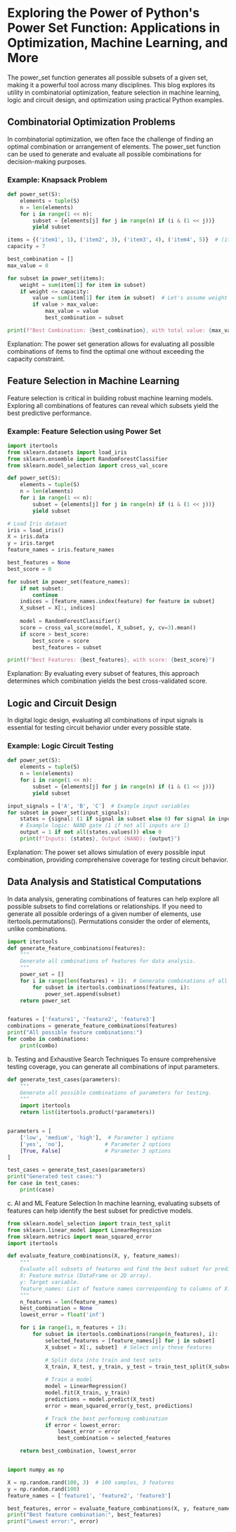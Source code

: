 # Exploring the Power of Python's Power Set Function: Applications in Optimization, Machine Learning, and More
The power_set function generates all possible subsets of a given set, making it a powerful tool across many disciplines. This blog explores its utility in combinatorial optimization, feature selection in machine learning, logic and circuit design, and optimization using practical Python examples.

## Combinatorial Optimization Problems
In combinatorial optimization, we often face the challenge of finding an optimal combination or arrangement of elements. The power_set function can be used to generate and evaluate all possible combinations for decision-making purposes.

### Example: Knapsack Problem

```python
def power_set(S):
    elements = tuple(S)
    n = len(elements)
    for i in range(1 << n):
        subset = {elements[j] for j in range(n) if (i & (1 << j))}
        yield subset

items = {('item1', 1), ('item2', 3), ('item3', 4), ('item4', 5)}  # (item_name, weight)
capacity = 7

best_combination = []
max_value = 0

for subset in power_set(items):
    weight = sum(item[1] for item in subset)
    if weight <= capacity:
        value = sum(item[1] for item in subset)  # Let's assume weight = value for simplicity
        if value > max_value:
            max_value = value
            best_combination = subset

print(f"Best Combination: {best_combination}, with total value: {max_value}")

```

Explanation: The power set generation allows for evaluating all possible combinations of items to find the optimal one without exceeding the capacity constraint.

## Feature Selection in Machine Learning
Feature selection is critical in building robust machine learning models. Exploring all combinations of features can reveal which subsets yield the best predictive performance.

### Example: Feature Selection using Power Set

```python
import itertools
from sklearn.datasets import load_iris
from sklearn.ensemble import RandomForestClassifier
from sklearn.model_selection import cross_val_score

def power_set(S):
    elements = tuple(S)
    n = len(elements)
    for i in range(1 << n):
        subset = {elements[j] for j in range(n) if (i & (1 << j))}
        yield subset

# Load Iris dataset
iris = load_iris()
X = iris.data
y = iris.target
feature_names = iris.feature_names

best_features = None
best_score = 0

for subset in power_set(feature_names):
    if not subset:
        continue
    indices = [feature_names.index(feature) for feature in subset]
    X_subset = X[:, indices]
    
    model = RandomForestClassifier()
    score = cross_val_score(model, X_subset, y, cv=3).mean()
    if score > best_score:
        best_score = score
        best_features = subset

print(f"Best Features: {best_features}, with score: {best_score}")

```


Explanation: By evaluating every subset of features, this approach determines which combination yields the best cross-validated score.

## Logic and Circuit Design
In digital logic design, evaluating all combinations of input signals is essential for testing circuit behavior under every possible state.

### Example: Logic Circuit Testing

```python
def power_set(S):
    elements = tuple(S)
    n = len(elements)
    for i in range(1 << n):
        subset = {elements[j] for j in range(n) if (i & (1 << j))}
        yield subset

input_signals = ['A', 'B', 'C']  # Example input variables
for subset in power_set(input_signals):
    states = {signal: (1 if signal in subset else 0) for signal in input_signals}
    # Example logic: NAND gate (1 if not all inputs are 1)
    output = 1 if not all(states.values()) else 0
    print(f"Inputs: {states}, Output (NAND): {output}")

```

Explanation: The power set allows simulation of every possible input combination, providing comprehensive coverage for testing circuit behavior.

## Data Analysis and Statistical Computations
In data analysis, generating combinations of features can help explore all possible subsets to find correlations or relationships.
If you need to generate all possible orderings of a given number of elements, use itertools.permutations(). Permutations consider the order of elements, unlike combinations.

```python
import itertools
def generate_feature_combinations(features):
    """
    Generate all combinations of features for data analysis.
    """
    power_set = []
    for i in range(len(features) + 1):  # Generate combinations of all lengths
        for subset in itertools.combinations(features, i):
            power_set.append(subset)
    return power_set


features = ['feature1', 'feature2', 'feature3']
combinations = generate_feature_combinations(features)
print("All possible feature combinations:")
for combo in combinations:
    print(combo)
```

b. Testing and Exhaustive Search Techniques
To ensure comprehensive testing coverage, you can generate all combinations of input parameters.

```python
def generate_test_cases(parameters):
    """
    Generate all possible combinations of parameters for testing.
    """
    import itertools
    return list(itertools.product(*parameters))


parameters = [
    ['low', 'medium', 'high'],  # Parameter 1 options
    ['yes', 'no'],             # Parameter 2 options
    [True, False]              # Parameter 3 options
]

test_cases = generate_test_cases(parameters)
print("Generated test cases:")
for case in test_cases:
    print(case)
```

c. AI and ML Feature Selection
In machine learning, evaluating subsets of features can help identify the best subset for predictive models.

```python
from sklearn.model_selection import train_test_split
from sklearn.linear_model import LinearRegression
from sklearn.metrics import mean_squared_error
import itertools

def evaluate_feature_combinations(X, y, feature_names):
    """
    Evaluate all subsets of features and find the best subset for prediction.
    X: Feature matrix (DataFrame or 2D array).
    y: Target variable.
    feature_names: List of feature names corresponding to columns of X.
    """
    n_features = len(feature_names)
    best_combination = None
    lowest_error = float('inf')

    for i in range(1, n_features + 1):
        for subset in itertools.combinations(range(n_features), i):
            selected_features = [feature_names[j] for j in subset]
            X_subset = X[:, subset]  # Select only these features

            # Split data into train and test sets
            X_train, X_test, y_train, y_test = train_test_split(X_subset, y, test_size=0.3, random_state=42)
            
            # Train a model
            model = LinearRegression()
            model.fit(X_train, y_train)
            predictions = model.predict(X_test)
            error = mean_squared_error(y_test, predictions)

            # Track the best performing combination
            if error < lowest_error:
                lowest_error = error
                best_combination = selected_features

    return best_combination, lowest_error


import numpy as np

X = np.random.rand(100, 3)  # 100 samples, 3 features
y = np.random.rand(100)
feature_names = ['feature1', 'feature2', 'feature3']

best_features, error = evaluate_feature_combinations(X, y, feature_names)
print("Best feature combination:", best_features)
print("Lowest error:", error)
```


